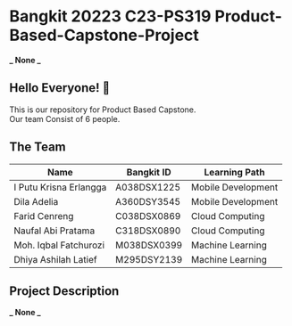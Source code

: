 # Bangkit 20223 C23-PS319 Product-Based-Capstone-Project

**_ None _**

## Hello Everyone! 👋

This is our repository for Product Based Capstone.  
Our team Consist of 6 people.

## The Team

| Name                   | Bangkit ID  | Learning Path      |
| ---------------------- | ----------- | ------------------ |
| I Putu Krisna Erlangga | A038DSX1225 | Mobile Development |
| Dila Adelia            | A360DSY3545 | Mobile Development |
| Farid Cenreng          | C038DSX0869 | Cloud Computing    |
| Naufal Abi Pratama     | C318DSX0890 | Cloud Computing    |
| Moh. Iqbal Fatchurozi  | M038DSX0399 | Machine Learning   |
| Dhiya Ashilah Latief   | M295DSY2139 | Machine Learning   |

## Project Description

**_ None _**
